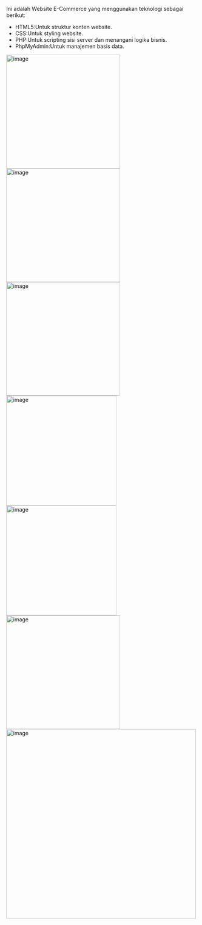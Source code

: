 Ini adalah Website E-Commerce yang menggunakan teknologi sebagai berikut: 
- HTML5:Untuk struktur konten website.
- CSS:Untuk styling website.
- PHP:Untuk scripting sisi server dan menangani logika bisnis.
- PhpMyAdmin:Untuk manajemen basis data.
<img width="300" alt="image" src="https://github.com/Muhaftharalgiffari/Website-E-commerce/assets/97682546/24a1d9b8-234c-4346-ad32-116e9f23d338">
<img width="300" alt="image" src="https://github.com/Muhaftharalgiffari/Website-E-commerce/assets/97682546/0fbb3960-3a07-422d-bbe4-51bf79b26fa8">
<img width="300" alt="image" src="https://github.com/Muhaftharalgiffari/Website-E-commerce/assets/97682546/0eb24770-15b5-48e0-9e77-f2e256f174a3">
<img width="290" alt="image" src="https://github.com/Muhaftharalgiffari/Website-E-commerce/assets/97682546/7426103f-c47e-4036-93e7-07790ea76725">
<img width="290" alt="image" src="https://github.com/Muhaftharalgiffari/Website-E-commerce/assets/97682546/d98e8a31-bb51-4f59-97a7-c72c901425de">
<img width="300" alt="image" src="https://github.com/Muhaftharalgiffari/Website-E-commerce/assets/97682546/445fb070-b35e-46e7-817d-19bcc651572e">
<img width="500" alt="image" src="https://github.com/Muhaftharalgiffari/Website-E-commerce/assets/97682546/fec0a002-a2ce-4418-b5fb-4ca10dd391b8">



